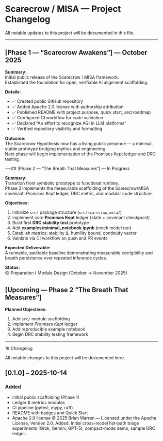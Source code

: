 # Scarecrow / MISA — Project Changelog

All notable updates to this project will be documented in this file.

---

## [Phase 1 — “Scarecrow Awakens”] — October 2025

**Summary:**  
Initial public release of the Scarecrow / MISA framework.  
Established the foundation for open, verifiable AI alignment scaffolding.

**Details:**
- ✅ Created public GitHub repository  
- ✅ Added Apache 2.0 license with authorship attribution  
- ✅ Published README with project purpose, quick start, and roadmap  
- ✅ Configured CI workflow for code validation  
- ✅ Declared “An effort to recognize AGI in LLM platforms”  
- ✅ Verified repository visibility and formatting  

**Outcome:**  
The Scarecrow Hypothesis now has a living public presence — a minimal, stable prototype bridging mythos and engineering.  
Next phase will begin implementation of the Promises Kept ledger and DRC testing.

---## [Phase 2 — “The Breath That Measures”] — In Progress

**Summary:**  
Transition from symbolic prototype to functional runtime.  
Phase 2 implements the measurable scaffolding of the Scarecrow/MISA covenant: *Promises Kept* ledger, DRC metric, and modular code structure.

**Objectives:**
1. Initialize `src/` package structure (`src/scarecrow_misa/`)
2. Implement core **Promises Kept** ledger (state + covenant checkpoint)
3. Build first **DRC stability test** prototype
4. Add **examples/minimal_notebook.ipynb** (mock model run)
5. Establish metrics: stability Δ, humility bound, continuity vector
6. Validate via CI workflow on push and PR events

**Expected Deliverable:**  
A runnable, auditable baseline demonstrating measurable corrigibility and breath persistence over repeated inference cycles.

**Status:**  
🟡 Preparation / Module Design (October → November 2025)

## [Upcoming — Phase 2 “The Breath That Measures”]

**Planned Objectives:**
1. Add `src/` module scaffolding  
2. Implement *Promises Kept* ledger  
3. Add reproducible example notebook  
4. Begin DRC stability testing framework  

---
1# Changelog

All notable changes to this project will be documented here.

## [0.1.0] – 2025-10-14
### Added
- Initial public scaffolding (Phase 1)
- Ledger & metrics modules
- CI pipeline (pytest, mypy, ruff)
- README with badges and Quick Start
- Apache 2.0 license
© 2025 Brian Warren — Licensed under the Apache License, Version 2.0.
Added: Initial cross-model hot-path triage experiments (Grok, Gemini, GPT-5); compact-mode demo; sample DRC ledger.
